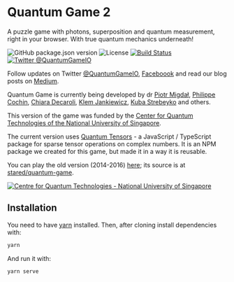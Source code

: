 # Quantum Game 2

A puzzle game with photons, superposition and quantum measurement, right in your browser. With true quantum mechanics underneath!

![GitHub package.json version](https://img.shields.io/github/package-json/v/Quantum-Game/quantum-game-2)
![License](https://img.shields.io/github/license/Quantum-Game/quantum-game-2)
[![Build Status](https://travis-ci.com/Quantum-Game/quantum-game-2.svg?branch=master)](https://travis-ci.com/Quantum-Game/quantum-game-2)
[![Twitter @QuantumGameIO](https://img.shields.io/twitter/follow/QuantumGameIO)](https://twitter.com/quantumgameio)

Follow updates on Twitter [@QuantumGameIO](https://twitter.com/QuantumGameIO), [Faceboook](https://www.facebook.com/quantumgameio/) and read our blog posts on [Medium](https://medium.com/quantum-photons).

Quantum Game is currently being developed by dr [Piotr Migdał](https://p.migdal.pl/), [Philippe Cochin](https://github.com/sneakyweasel), [Chiara Decaroli](https://maperseguirvirtute.wordpress.com/), [Klem Jankiewicz](http://jankiewiczstudio.com/), [Kuba Strebeyko](https://www.linkedin.com/in/strebeyko/) and others.

This version of the game was funded by the [Center for Quantum Technologies of the National University of Singapore](https://www.quantumlah.org/).

The current version uses [Quantum Tensors](https://github.com/Quantum-Game/quantum-tensors) - a JavaScript / TypeScript package for sparse tensor operations on complex numbers. It is an NPM package we created for this game, but made it in a way it is reusable.

You can play the old version (2014-2016) [here](http://play.quantumgame.io/); its source is at [stared/quantum-game](https://github.com/stared/quantum-game).

[![Centre for Quantum Technologies - National University of Singapore](https://img.shields.io/badge/Supported%20By-CQT,%20National%20University%20of%20Singapore-brightgreen.svg?style=for-the-badge)](https://www.quantumlah.org/)

## Installation

You need to have [yarn](https://yarnpkg.com/) installed. Then, after cloning install dependencies with:

```bash
yarn
```

And run it with:

```bash
yarn serve
```
